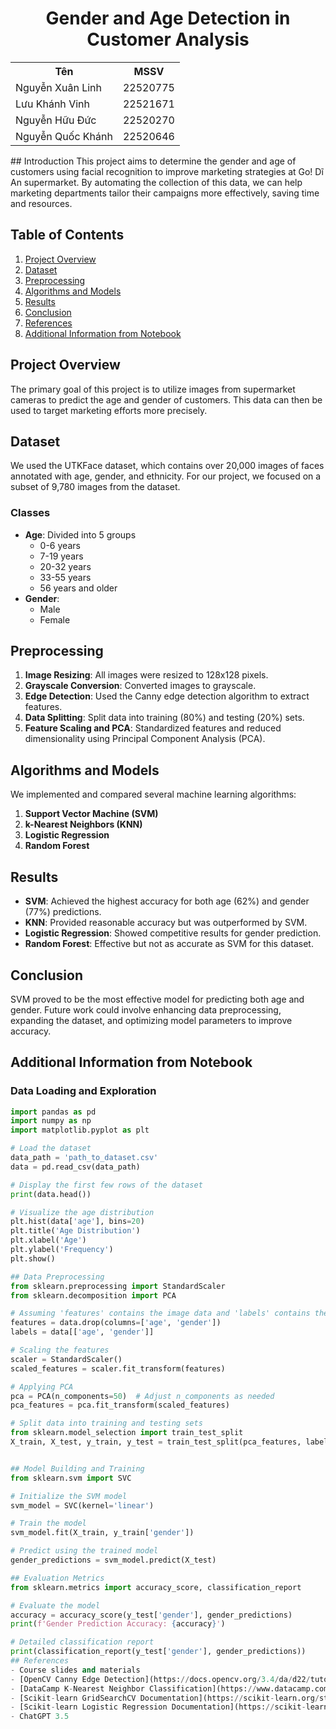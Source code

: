 <h1 align="center">
Gender and Age Detection in Customer Analysis
</h1>

<table align="center">
  <tr>
    <th>Tên</th>
    <th>MSSV</th>
  </tr>
  <tr>
    <td>Nguyễn Xuân Linh</td>
    <td>22520775</td>
  </tr>
  <tr>
    <td>Lưu Khánh Vinh</td>
    <td>22521671</td>
  </tr>
  <tr>
    <td>Nguyễn Hữu Đức</td>
    <td>22520270</td>
  </tr>
  <tr>
    <td>Nguyễn Quốc Khánh</td>
    <td>22520646</td>
  </tr>
</table>
## Introduction
This project aims to determine the gender and age of customers using facial recognition to improve marketing strategies at Go! Dĩ An supermarket. By automating the collection of this data, we can help marketing departments tailor their campaigns more effectively, saving time and resources.

## Table of Contents
1. [Project Overview](#project-overview)
2. [Dataset](#dataset)
3. [Preprocessing](#preprocessing)
4. [Algorithms and Models](#algorithms-and-models)
5. [Results](#results)
6. [Conclusion](#conclusion)
7. [References](#references)
8. [Additional Information from Notebook](#additional-information-from-notebook)

## Project Overview
The primary goal of this project is to utilize images from supermarket cameras to predict the age and gender of customers. This data can then be used to target marketing efforts more precisely.

## Dataset
We used the UTKFace dataset, which contains over 20,000 images of faces annotated with age, gender, and ethnicity. For our project, we focused on a subset of 9,780 images from the dataset.

### Classes
- **Age**: Divided into 5 groups
  - 0-6 years
  - 7-19 years
  - 20-32 years
  - 33-55 years
  - 56 years and older
- **Gender**: 
  - Male
  - Female

## Preprocessing
1. **Image Resizing**: All images were resized to 128x128 pixels.
2. **Grayscale Conversion**: Converted images to grayscale.
3. **Edge Detection**: Used the Canny edge detection algorithm to extract features.
4. **Data Splitting**: Split data into training (80%) and testing (20%) sets.
5. **Feature Scaling and PCA**: Standardized features and reduced dimensionality using Principal Component Analysis (PCA).

## Algorithms and Models
We implemented and compared several machine learning algorithms:
1. **Support Vector Machine (SVM)**
2. **k-Nearest Neighbors (KNN)**
3. **Logistic Regression**
4. **Random Forest**

## Results
- **SVM**: Achieved the highest accuracy for both age (62%) and gender (77%) predictions.
- **KNN**: Provided reasonable accuracy but was outperformed by SVM.
- **Logistic Regression**: Showed competitive results for gender prediction.
- **Random Forest**: Effective but not as accurate as SVM for this dataset.

## Conclusion
SVM proved to be the most effective model for predicting both age and gender. Future work could involve enhancing data preprocessing, expanding the dataset, and optimizing model parameters to improve accuracy.

## Additional Information from Notebook

### Data Loading and Exploration
```python
import pandas as pd
import numpy as np
import matplotlib.pyplot as plt

# Load the dataset
data_path = 'path_to_dataset.csv'
data = pd.read_csv(data_path)

# Display the first few rows of the dataset
print(data.head())

# Visualize the age distribution
plt.hist(data['age'], bins=20)
plt.title('Age Distribution')
plt.xlabel('Age')
plt.ylabel('Frequency')
plt.show()

## Data Preprocessing
from sklearn.preprocessing import StandardScaler
from sklearn.decomposition import PCA

# Assuming 'features' contains the image data and 'labels' contains the target variables
features = data.drop(columns=['age', 'gender'])
labels = data[['age', 'gender']]

# Scaling the features
scaler = StandardScaler()
scaled_features = scaler.fit_transform(features)

# Applying PCA
pca = PCA(n_components=50)  # Adjust n_components as needed
pca_features = pca.fit_transform(scaled_features)

# Split data into training and testing sets
from sklearn.model_selection import train_test_split
X_train, X_test, y_train, y_test = train_test_split(pca_features, labels, test_size=0.2, random_state=42)


## Model Building and Training
from sklearn.svm import SVC

# Initialize the SVM model
svm_model = SVC(kernel='linear')

# Train the model
svm_model.fit(X_train, y_train['gender'])

# Predict using the trained model
gender_predictions = svm_model.predict(X_test)

## Evaluation Metrics
from sklearn.metrics import accuracy_score, classification_report

# Evaluate the model
accuracy = accuracy_score(y_test['gender'], gender_predictions)
print(f'Gender Prediction Accuracy: {accuracy}')

# Detailed classification report
print(classification_report(y_test['gender'], gender_predictions))
## References
- Course slides and materials
- [OpenCV Canny Edge Detection](https://docs.opencv.org/3.4/da/d22/tutorial_py_canny.html)
- [DataCamp K-Nearest Neighbor Classification](https://www.datacamp.com/tutorial/k-nearest-neighbor-classification-scikit-learn)
- [Scikit-learn GridSearchCV Documentation](https://scikit-learn.org/stable/modules/generated/sklearn.model_selection.GridSearchCV.html)
- [Scikit-learn Logistic Regression Documentation](https://scikit-learn.org/stable/modules/generated/sklearn.linear_model.LogisticRegression.html)
- ChatGPT 3.5
